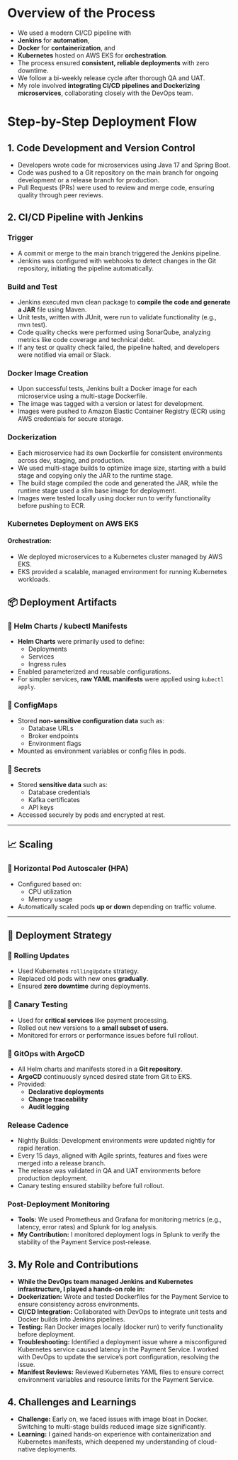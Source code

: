 # Overview of the Process

- We used a modern CI/CD pipeline with
- **Jenkins** for **automation**, 
- **Docker** for **containerization**, and 
- **Kubernetes** hosted on AWS EKS for **orchestration**.
- The process ensured **consistent, reliable deployments** with zero downtime.
- We follow a bi-weekly release cycle after thorough QA and UAT. 
- My role involved **integrating CI/CD pipelines and Dockerizing microservices**, collaborating closely with the DevOps team.

# Step-by-Step Deployment Flow

## 1. Code Development and Version Control

- Developers wrote code for microservices using Java 17 and Spring Boot.
- Code was pushed to a Git repository on the main branch for ongoing development or a
  release branch for production.
- Pull Requests (PRs) were used to review and merge code, ensuring quality through peer reviews.

## 2. CI/CD Pipeline with Jenkins

### Trigger

- A commit or merge to the main branch triggered the Jenkins pipeline.
- Jenkins was configured with webhooks to detect changes in the Git repository, initiating the pipeline automatically.

### Build and Test

- Jenkins executed mvn clean package to **compile the code and generate a JAR** file using Maven.
- Unit tests, written with JUnit, were run to validate functionality (e.g., mvn test).
- Code quality checks were performed using SonarQube, analyzing metrics like code coverage and technical debt.
- If any test or quality check failed, the pipeline halted, and developers were notified via email or Slack.

### Docker Image Creation

- Upon successful tests, Jenkins built a Docker image for each microservice using a multi-stage Dockerfile.
- The image was tagged with a version or latest for development.
- Images were pushed to Amazon Elastic Container Registry (ECR) using AWS credentials for secure storage.

### Dockerization

- Each microservice had its own Dockerfile for consistent environments across dev, staging, and production.
- We used multi-stage builds to optimize image size, starting with a build stage and copying only the JAR to the runtime
  stage.
- The build stage compiled the code and generated the JAR, while the runtime stage used a slim base image for deployment.
- Images were tested locally using docker run to verify functionality before pushing to ECR.

### Kubernetes Deployment on AWS EKS

#### **Orchestration:**
- We deployed microservices to a Kubernetes cluster managed by AWS EKS. 
- EKS provided a scalable, managed environment for running Kubernetes workloads.

## 📦 Deployment Artifacts

### 🔹 Helm Charts / kubectl Manifests
- **Helm Charts** were primarily used to define:
  - Deployments
  - Services
  - Ingress rules
- Enabled parameterized and reusable configurations.
- For simpler services, **raw YAML manifests** were applied using `kubectl apply`.

### 🔹 ConfigMaps
- Stored **non-sensitive configuration data** such as:
  - Database URLs
  - Broker endpoints
  - Environment flags
- Mounted as environment variables or config files in pods.

### 🔹 Secrets
- Stored **sensitive data** such as:
  - Database credentials
  - Kafka certificates
  - API keys
- Accessed securely by pods and encrypted at rest.

---

## 📈 Scaling

### 🔸 Horizontal Pod Autoscaler (HPA)
- Configured based on:
  - CPU utilization
  - Memory usage
- Automatically scaled pods **up or down** depending on traffic volume.

---

## 🚀 Deployment Strategy

### 🔸 Rolling Updates
- Used Kubernetes `rollingUpdate` strategy.
- Replaced old pods with new ones **gradually**.
- Ensured **zero downtime** during deployments.

### 🔸 Canary Testing
- Used for **critical services** like payment processing.
- Rolled out new versions to a **small subset of users**.
- Monitored for errors or performance issues before full rollout.

### 🔸 GitOps with ArgoCD
- All Helm charts and manifests stored in a **Git repository**.
- **ArgoCD** continuously synced desired state from Git to EKS.
- Provided:
  - **Declarative deployments**
  - **Change traceability**
  - **Audit logging**

### Release Cadence

- Nightly Builds: Development environments were updated nightly for rapid iteration.
- Every 15 days, aligned with Agile sprints, features and fixes were merged into a release branch.
- The release was validated in QA and UAT environments before production deployment.
- Canary testing ensured stability before full rollout.

### Post-Deployment Monitoring

- **Tools:** We used Prometheus and Grafana for monitoring metrics (e.g., latency, error rates) and Splunk for log
  analysis.
- **My Contribution:** I monitored deployment logs in Splunk to verify the stability of the Payment Service
  post-release.

## 3. My Role and Contributions

- **While the DevOps team managed Jenkins and Kubernetes infrastructure, I played a hands-on role in:**
- **Dockerization:** Wrote and tested Dockerfiles for the Payment Service to ensure consistency across environments.
- **CI/CD Integration:** Collaborated with DevOps to integrate unit tests and Docker builds into Jenkins pipelines.
- **Testing:** Ran Docker images locally (docker run) to verify functionality before deployment.
- **Troubleshooting:** Identified a deployment issue where a misconfigured Kubernetes service caused latency in the
  Payment Service. I worked with DevOps to update the service’s port configuration, resolving the issue.
- **Manifest Reviews:** Reviewed Kubernetes YAML files to ensure correct environment variables and resource limits for
  the Payment Service.

## 4. Challenges and Learnings

- **Challenge:** Early on, we faced issues with image bloat in Docker. Switching to multi-stage builds reduced image
  size significantly.
- **Learning:** I gained hands-on experience with containerization and Kubernetes manifests, which deepened my
  understanding of cloud-native deployments.